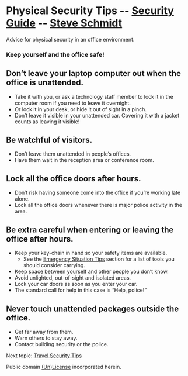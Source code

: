 
# Physical Security Tips -- [Security Guide](..) -- [Steve Schmidt](/)
Advice for physical security in an office environment.

### Keep yourself and the office safe!

## Don’t leave your laptop computer out when the office is unattended.
- Take it with you, or ask a technology staff member to lock it in the computer room if you need to leave it overnight.
- Or lock it in your desk, or hide it out of sight in a pinch.
- Don’t leave it visible in your unattended car. Covering it with a jacket counts as leaving it visible!

## Be watchful of visitors.
- Don’t leave them unattended in people’s offices.
- Have them wait in the reception area or conference room.

## Lock all the office doors after hours.
- Don’t risk having someone come into the office if you’re working late alone.
- Lock all the office doors whenever there is major police activity in the area.

## Be extra careful when entering or leaving the office after hours.
- Keep your key-chain in hand so your safety items are available.
    - See the [Emergency Situation Tips](emergency-situation-tips.md) section for a list of tools you should consider carrying.
- Keep space between yourself and other people you don’t know.
- Avoid unlighted, out-of-sight and isolated areas.
- Lock your car doors as soon as you enter your car.
- The standard call for help in this case is “Help, police!”

## Never touch unattended packages outside the office.
- Get far away from them.
- Warn others to stay away.
- Contact building security or the police.

Next topic: [Travel Security Tips](../travel-security-tips)

Public domain [(Un)License](/UNLICENSE) incorporated herein.
